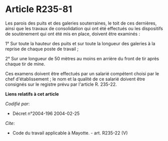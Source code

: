 # Article R235-81

Les parois des puits et des galeries souterraines, le toit de ces dernières, ainsi que les travaux de consolidation qui ont
été effectués ou les dispositifs de soutènement qui ont été mis en place, doivent être examinés :

1° Sur toute la hauteur des puits et sur toute la longueur des galeries à la reprise de chaque poste de travail ;

2° Sur une longueur de 50 mètres au moins en arrière du front de tir après chaque tir de mine.

Ces examens doivent être effectués par un salarié compétent choisi par le chef d'établissement ; le nom et la qualité de ce
salarié doivent être consignés sur le registre prévu par l'article R. 235-22.

**Liens relatifs à cet article**

_Codifié par_:

  - Décret n°2004-196 2004-02-25

_Cite_:

  - Code du travail applicable à Mayotte. - art. R235-22 (V)
